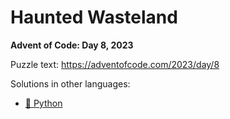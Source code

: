 # Haunted Wasteland

**Advent of Code: Day 8, 2023**

Puzzle text: <https://adventofcode.com/2023/day/8>

Solutions in other languages:

- [🐍 Python](../../../../python/2023/08_haunted_wasteland)
